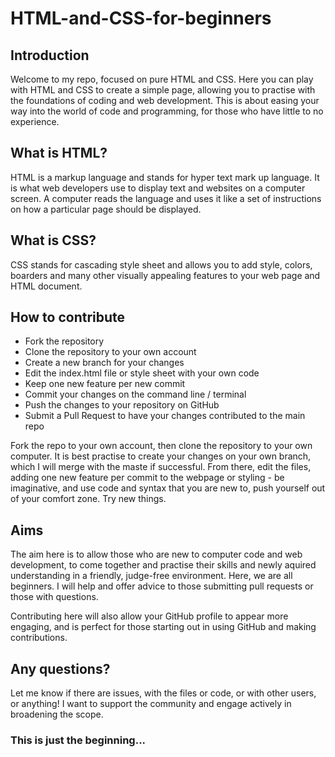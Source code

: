 # HTML-and-CSS-for-beginners

## Introduction

Welcome to my repo, focused on pure HTML and CSS. Here you can play with HTML and CSS to create a simple page, allowing you to practise with the foundations of coding and web development. This is about easing your way into the world of code and programming, for those who have little to no experience.

## What is HTML?

HTML is a markup language and stands for hyper text mark up language. It is what web developers use to display text and websites on a computer screen. A computer reads the language and uses it like a set of instructions on how a particular page should be displayed. 

## What is CSS?

CSS stands for cascading style sheet and allows you to add style, colors, boarders and many other visually appealing features to your web page and HTML document. 

## How to contribute

- Fork the repository
- Clone the repository to your own account
- Create a new branch for your changes
- Edit the index.html file or style sheet with your own code
- Keep one new feature per new commit
- Commit your changes on the command line / terminal
- Push the changes to your repository on GitHub
- Submit a Pull Request to have your changes contributed to the main repo

Fork the repo to your own account, then clone the repository to your own computer. It is best practise to create your changes on your own branch, which I will merge with the maste if successful. From there, edit the files, adding one new feature per commit to the webpage or styling - be imaginative, and use code and syntax that you are new to, push yourself out of your comfort zone. Try new things.

## Aims

The aim here is to allow those who are new to computer code and web development, to come together and practise their skills and newly aquired understanding in a friendly, judge-free environment. Here, we are all beginners. I will help and offer advice to those submitting pull requests or those with questions. 

Contributing here will also allow your GitHub profile to appear more engaging, and is perfect for those starting out in using GitHub and making contributions. 

## Any questions?
Let me know if there are issues, with the files or code, or with other users, or anything! I want to support the community and engage actively in broadening the scope. 

### This is just the beginning...
